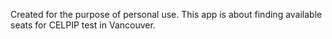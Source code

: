 Created for the purpose of personal use. This app is about finding available seats for CELPIP test in Vancouver.
